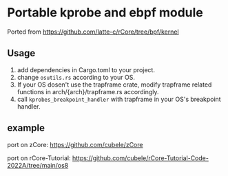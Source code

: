# Portable kprobe and ebpf module

Ported from https://github.com/latte-c/rCore/tree/bpf/kernel

## Usage

1. add dependencies in Cargo.toml to your project.
2. change `osutils.rs` according to your OS.
3. If your OS dosen't use the trapframe crate, modify trapframe related functions in arch/{arch}/trapframe.rs accordingly.
4. call `kprobes_breakpoint_handler` with trapframe in your OS's breakpoint handler.

## example

port on zCore: https://github.com/cubele/zCore

port on rCore-Tutorial: https://github.com/cubele/rCore-Tutorial-Code-2022A/tree/main/os8